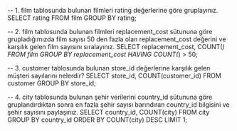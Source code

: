 -- 1. film tablosunda bulunan filmleri rating değerlerine göre gruplayınız.
SELECT rating FROM film GROUP BY rating;

-- 2. film tablosunda bulunan filmleri replacement_cost sütununa göre grupladığımızda film sayısı 50 den fazla olan replacement_cost değerini ve karşılık gelen film sayısını sıralayınız.
SELECT replacement_cost, COUNT(*) FROM film GROUP BY replacement_cost HAVING COUNT(*) > 50;

-- 3. customer tablosunda bulunan store_id değerlerine karşılık gelen müşteri sayılarını nelerdir?
SELECT store_id, COUNT(customer_id) FROM customer
GROUP BY store_id;

-- 4. city tablosunda bulunan şehir verilerini country_id sütununa göre gruplandırdıktan sonra en fazla şehir sayısı barındıran country_id bilgisini ve şehir sayısını paylaşınız.
SELECT country_id, COUNT(city) FROM city GROUP BY country_id ORDER BY COUNT(city) DESC LIMIT 1;
